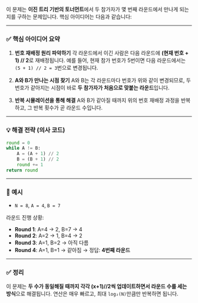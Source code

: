이 문제는 **이진 트리 기반의 토너먼트**에서 두 참가자가 몇 번째 라운드에서 만나게 되는지를 구하는 문제입니다. 핵심 아이디어는 다음과 같습니다:

---

### ✅ **핵심 아이디어 요약**

1. **번호 재배정 원리 파악하기**
   각 라운드에서 이긴 사람은 다음 라운드에 **(현재 번호 + 1) // 2**로 재배정됩니다.
   예를 들어, 현재 참가 번호가 5번이면 다음 라운드에서는 `(5 + 1) // 2 = 3`번으로 변경됩니다.

2. **A와 B가 만나는 시점 찾기**
   A와 B는 각 라운드마다 번호가 위와 같이 변경되므로, 두 번호가 같아지는 시점이 바로 **두 참가자가 처음으로 맞붙는 라운드**입니다.

3. **반복 시뮬레이션을 통해 해결**
   A와 B가 같아질 때까지 위의 번호 재배정 과정을 반복하고, 그 반복 횟수가 곧 라운드 수입니다.

---

### 💡 해결 전략 (의사 코드)

```python
round = 0
while A != B:
    A = (A + 1) // 2
    B = (B + 1) // 2
    round += 1
return round
```

---

### 📌 예시

* `N = 8`, `A = 4`, `B = 7`

라운드 진행 상황:

* **Round 1**: A=4 → 2, B=7 → 4
* **Round 2**: A=2 → 1, B=4 → 2
* **Round 3**: A=1, B=2 → 아직 다름
* **Round 4**: A=1, B=1 → 같아짐 → 정답: **4번째 라운드**

---

### ✅ 정리

이 문제는 **두 수가 동일해질 때까지 각각 (x+1)//2씩 업데이트하면서 라운드 수를 세는 방식**으로 해결됩니다. 연산은 매우 빠르고, 최대 `log₂(N)`만큼만 반복하면 됩니다.
